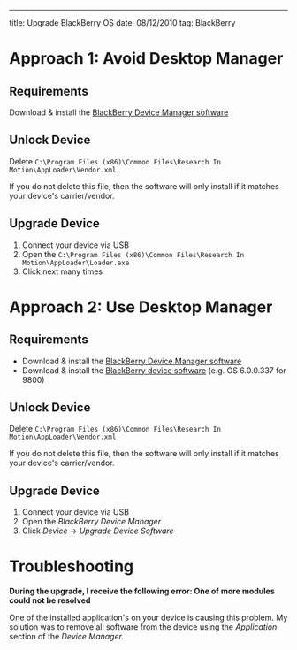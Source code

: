 --- 
title: Upgrade BlackBerry OS
date: 08/12/2010
tag: BlackBerry

Approach 1: Avoid Desktop Manager
=================================

Requirements
------------

Download & install the [BlackBerry Device Manager software](http://us.blackberry.com/apps-software/desktop/)

Unlock Device
-------------

Delete `C:\Program Files (x86)\Common Files\Research In Motion\AppLoader\Vendor.xml`

If you do not delete this file, then the software will only install if it matches your device's carrier/vendor.

Upgrade Device
--------------

1. Connect your device via USB
2. Open the `C:\Program Files (x86)\Common Files\Research In Motion\AppLoader\Loader.exe`
3. Click next many times

Approach 2: Use Desktop Manager
===============================

Requirements
------------

- Download & install the [BlackBerry Device Manager software](http://us.blackberry.com/apps-software/desktop/)
- Download & install the [BlackBerry device software](http://us.blackberry.com/support/downloads/download_sites.jsp) (e.g. OS 6.0.0.337 for 9800)

Unlock Device
-------------

Delete `C:\Program Files (x86)\Common Files\Research In Motion\AppLoader\Vendor.xml`

If you do not delete this file, then the software will only install if it matches your device's carrier/vendor.

Upgrade Device
--------------

1. Connect your device via USB
2. Open the _BlackBerry Device Manager_
3. Click _Device_ -> _Upgrade Device Software_

Troubleshooting
===============

__During the upgrade, I receive the following error: One of more modules could not be resolved__

One of the installed application's on your device is causing this problem. My solution was to remove all software from the device using the _Application_ section of the _Device Manager._
